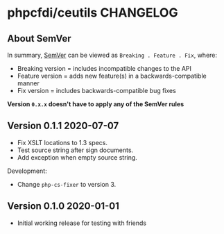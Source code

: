 # phpcfdi/ceutils CHANGELOG

## About SemVer

In summary, [SemVer](https://semver.org/) can be viewed as ` Breaking . Feature . Fix `, where:

- Breaking version = includes incompatible changes to the API
- Feature version = adds new feature(s) in a backwards-compatible manner
- Fix version = includes backwards-compatible bug fixes

**Version `0.x.x` doesn't have to apply any of the SemVer rules**

## Version 0.1.1 2020-07-07

- Fix XSLT locations to 1.3 specs.
- Test source string after sign documents.
- Add exception when empty source string.

Development:

- Change `php-cs-fixer` to version 3.

## Version 0.1.0 2020-01-01

- Initial working release for testing with friends
